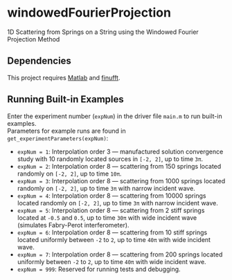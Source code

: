 # windowedFourierProjection
1D Scattering from Springs on a String using the Windowed Fourier Projection Method

## Dependencies

This project requires  [Matlab](https://www.mathworks.com/help/install/ug/install-products-with-internet-connection.html)
and [finufft](https://github.com/flatironinstitute/finufft.git). 

## Running Built-in Examples

Enter the experiment number (`expNum`) in the driver file `main.m` to run built-in examples.  
Parameters for example runs are found in `get_experimentParameters(expNum)`:

- `expNum = 1`: Interpolation order 3 — manufactured solution convergence study with 10 randomly located sources in `[-2, 2]`, up to time `3π`.
- `expNum = 2`: Interpolation order 8 — scattering from 150 springs located randomly on `[-2, 2]`, up to time `10π`.
- `expNum = 3`: Interpolation order 8 — scattering from 1000 springs located randomly on `[-2, 2]`, up to time `3π` with narrow incident wave.
- `expNum = 4`: Interpolation order 8 — scattering from 10000 springs located randomly on `[-2, 2]`, up to time `3π` with narrow incident wave.
- `expNum = 5`: Interpolation order 8 — scattering from 2 stiff springs located at `-0.5` and `0.5`, up to time `30π` with wide incident wave (simulates Fabry-Perot interferometer).
- `expNum = 6`: Interpolation order 8 — scattering from 10 stiff springs located uniformly between `-2` to `2`, up to time `40π` with wide incident wave.
- `expNum = 7`: Interpolation order 8 — scattering from 200 springs located uniformly between `-2` to `2`, up to time `40π` with wide incident wave.
- `expNum = 999`: Reserved for running tests and debugging.
